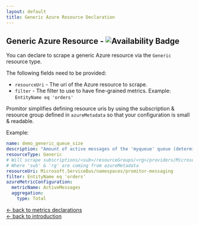 ```yaml
---
layout: default
title: Generic Azure Resource Declaration
---
```


## Generic Azure Resource - ![Availability Badge](https://img.shields.io/badge/Available%20Starting-v0.2.0-green.svg)

You can declare to scrape a generic Azure resource via the `Generic` resource type.

The following fields need to be provided:

- `resourceUri` - The uri of the Azure resource to scrape.
- `filter` - The filter to use to have fine-grained metrics. Example:
  `EntityName eq 'orders'`

Promitor simplifies defining resource uris by using the subscription & resource
group defined in `azureMetadata` so that your configuration is small & readable.

Example:

```yaml
name: demo_generic_queue_size
description: "Amount of active messages of the 'myqueue' queue (determined with Generic provider)"
resourceType: Generic
# Will scrape subscriptions/<sub>/resourceGroups/<rg>/providers/Microsoft.ServiceBus/namespaces/promitor-messaging
# Where 'sub' & 'rg' are coming from azureMetadata
resourceUri: Microsoft.ServiceBus/namespaces/promitor-messaging
filter: EntityName eq 'orders'
azureMetricConfiguration:
  metricName: ActiveMessages
  aggregation:
    type: Total
```

<!-- markdownlint-disable MD033 -->
[&larr; back to metrics declarations](/configuration/v0.x/metrics)<br />
[&larr; back to introduction](/)
<!-- markdownlint-enable -->
